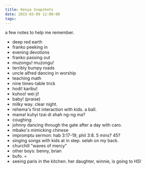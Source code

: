 ```yaml
---
title: Kenya Snapshots
date: 2015-03-09 12:00:00
tags:
---
```

a few notes to help me remember.

- deep red earth
- franko peeking in
- evening devotions
- franko passing out
- muzongu! muzongu!
- terribly bumpy roads
- uncle alfred dancing in worship
- teaching math
- nine times-table trick
- hodi! karibu!
- kuhoo! wei ji!
- baby! (praise)
- milky way. clear night.
- rehema's first interaction with kids. a ball.
- mama! kuhyi tzai di shah ng-ng ma?
- coughing
- johnny dancing through the gate after a day with caro.
- mbako's mimicking chinese
- impromptu sermon: hab 3:17-19, phil 3:8. 5 mins? 45?
- singing songs with kids at in step. selah on my back.
- churchill "waves of mercy"
- other boys: benny, brian
- bufo. \=
- seeing paris in the kitchen. her daughter, winnie, is going to HS!



